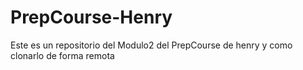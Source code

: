 # PrepCourse-Henry
Este es un repositorio del Modulo2 del PrepCourse de henry y como clonarlo de forma remota
